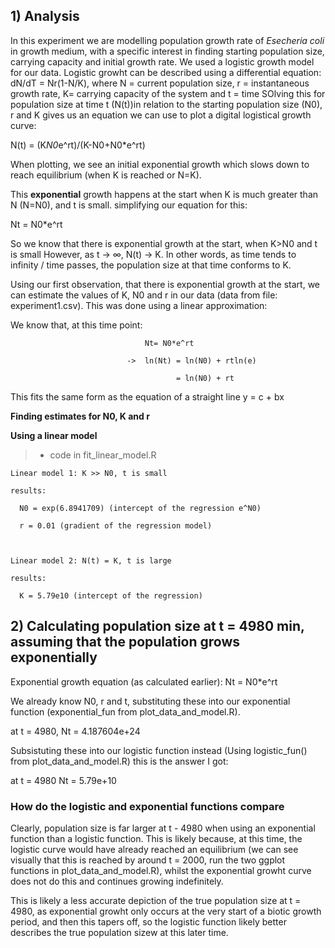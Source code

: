 ## 1) Analysis
In this experiment we are modelling population growth rate of _Esecheria coli_ in growth medium, with a specific interest in finding starting population size, carrying capacity and initial growth rate.
We used a logistic growth model for our data. Logistic growht can be described using a differential equation: dN/dT = Nr(1-N/K),
where N = current population size, r = instantaneous growth rate, K= carrying capacity of the system and t = time
SOlving this for population size at time t (N(t))in relation to the starting population size (N0), r and K gives us an equation we can use to plot a digital logistical growth curve:

N(t) = (K*N0*e^rt)/(K-N0+N0*e^rt)

When plotting, we see an initial exponential growth which slows down to reach equilibrium (when K is reached or N=K).



This **exponential** growth happens at the start when K is much greater than N (N=N0), and t is small.
simplifying our equation for this:

Nt = N0*e^rt

So we know that there is exponential growth at the start, when K>N0 and t is small
However, as t -> ∞, N(t) -> K. In other words, as time tends to infinity / time passes, the population size at that time conforms to K.

Using our first observation, that there is exponential growth at the start, we can estimate the values of K, N0 and r in our data (data from file: experiment1.csv). This was done using a linear approximation:

We know that, at this time point: 
                                  
                                  Nt= N0*e^rt
                                  
                              ->  ln(Nt) = ln(N0) + rtln(e) 
                              
                                         = ln(N0) + rt
                                         
This fits the same form as the equation of a straight line y = c + bx

**Finding estimates for N0, K and r**

**Using a linear model** 
>- code in fit_linear_model.R

    Linear model 1: K >> N0, t is small 
  
    results:
    
      N0 = exp(6.8941709) (intercept of the regression e^N0)
      
      r = 0.01 (gradient of the regression model)
      

  
    Linear model 2: N(t) = K, t is large
  
    results:
    
      K = 5.79e10 (intercept of the regression)

## **2) Calculating population size at t = 4980 min, assuming that the population grows exponentially**

Exponential growth equation (as calculated earlier): Nt = N0*e^rt

We already know N0, r and t, substituting these into our exponential function (exponential_fun from plot_data_and_model.R).

at t = 4980, Nt = 4.187604e+24

Subsistuting these into our logistic function instead (Using logistic_fun() from plot_data_and_model.R) this is the answer I got:

at t = 4980 Nt = 5.79e+10

### How do the logistic and exponential functions compare

Clearly, population size is far larger at t - 4980 when using an exponential function than a logistic function. This is likely because, at this time, the logistic curve would have already reached an equilibrium (we can see visually that this is reached by around t = 2000, run the two ggplot functions in plot_data_and_model.R), whilst the exponential growht curve does not do this and continues growing indefinitely.

This is likely a less accurate depiction of the true population size at t = 4980, as exponential growht only occurs at the very start of a biotic growth period, and then this tapers off, so the logistic function likely better describes the true population sizew at this later time.
